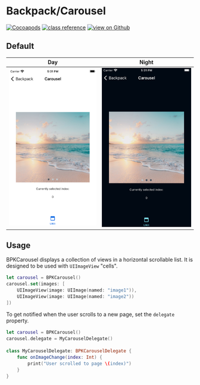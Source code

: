 # Backpack/Carousel

[![Cocoapods](https://img.shields.io/cocoapods/v/Backpack.svg?style=flat)](https://cocoapods.org/pods/Backpack)
[![class reference](https://img.shields.io/badge/Class%20reference-iOS-blue)](https://backpack.github.io/ios/versions/latest/uikit/Classes/BPKCarousel.html)
[![view on Github](https://img.shields.io/badge/Source%20code-GitHub-lightgrey)](https://github.com/Skyscanner/backpack-ios/tree/main/Backpack/Carousel)

## Default

| Day | Night |
| --- | --- |
| <img src="https://raw.githubusercontent.com/Skyscanner/backpack-ios/main/screenshots/iPhone-carousel___default_lm.png" alt="" width="375" /> |<img src="https://raw.githubusercontent.com/Skyscanner/backpack-ios/main/screenshots/iPhone-carousel___default_dm.png" alt="" width="375" /> 

## Usage

BPKCarousel displays a collection of views in a horizontal scrollable list. It is designed to be used with `UIImageView` "cells".

```swift
let carousel = BPKCarousel()
carousel.set(images: [
    UIImageView(image: UIImage(named: "image1")),
    UIImageView(image: UIImage(named: "image2"))
])
```

To get notified when the user scrolls to a new page, set the `delegate` property.

```swift
let carousel = BPKCarousel()
carousel.delegate = MyCarouselDelegate()

class MyCarouselDelegate: BPKCarouselDelegate {
    func onImageChange(index: Int) {
        print("User scrolled to page \(index)")
    }
}
```

